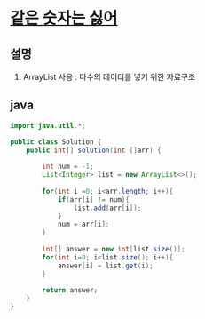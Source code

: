 # [같은 숫자는 싫어](https://programmers.co.kr/learn/courses/30/lessons/12906)

## 설명
1. ArrayList 사용 : 다수의 데이터를 넣기 위한 자료구조


## java
``` java
import java.util.*;

public class Solution {
    public int[] solution(int []arr) {
        
        int num = -1;
        List<Integer> list = new ArrayList<>();
        
        for(int i =0; i<arr.length; i++){
            if(arr[i] != num){
                list.add(arr[i]);
            }
            num = arr[i];
        }
        
        int[] answer = new int[list.size()];
        for(int i=0; i<list.size(); i++){
            answer[i] = list.get(i);
        }

        return answer;
    }
}
```
